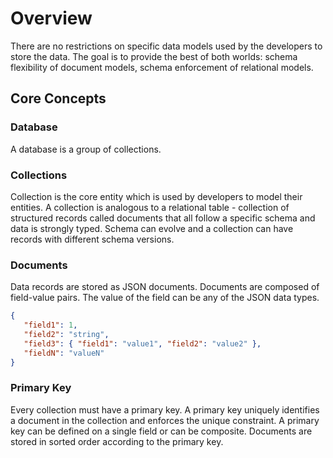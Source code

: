 # Overview

There are no restrictions on specific data models used by the developers to 
store the data. The goal is to provide the best of both worlds: schema 
flexibility of document models, schema enforcement of relational models.

## Core Concepts

### Database

A database is a group of collections.

### Collections

Collection is the core entity which is used by developers to model their 
entities. A collection is analogous to a relational table - collection of 
structured records called documents that all follow a specific schema and 
data is strongly typed. Schema can evolve and a collection can have records 
with different schema versions.

### Documents

Data records are stored as JSON documents. Documents are composed of 
field-value pairs. The value of the field can be any of the JSON data types.

```json
{
   "field1": 1,
   "field2": "string",
   "field3": { "field1": "value1", "field2": "value2" },
   "fieldN": "valueN"
}
```

### Primary Key

Every collection must have a primary key. A primary key uniquely identifies 
a document in the collection and enforces the unique constraint. A primary 
key can be defined on a single field or can be composite. Documents are 
stored in sorted order according to the primary key.
